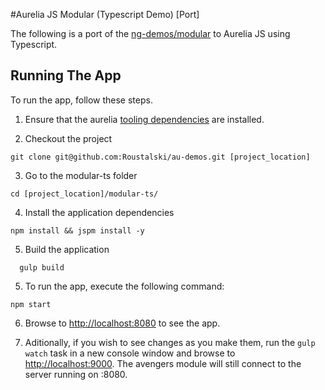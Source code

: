 #Aurelia JS Modular (Typescript Demo) [Port]

The following is a port of the [ng-demos/modular](https://github.com/johnpapa/ng-demos/tree/master/modular) to Aurelia JS using Typescript.

## Running The App

To run the app, follow these steps.

1. Ensure that the aurelia [tooling dependencies](http://aurelia.io/docs.html#/aurelia/framework/1.0.0-beta.1.0.8/doc/article/getting-started) are installed.

2. Checkout the project
``` shell
git clone git@github.com:Roustalski/au-demos.git [project_location]
```

3. Go to the modular-ts folder
  ``` shell
  cd [project_location]/modular-ts/
  ```

4. Install the application dependencies
  ``` shell
  npm install && jspm install -y
  ```

5. Build the application
``` shell
  gulp build
  ```

5. To run the app, execute the following command:

  ```shell
  npm start
  ```
6. Browse to [http://localhost:8080](http://localhost:8080) to see the app.

7. Aditionally, if you wish to see changes as you make them, run the ```gulp watch``` task in a new console window and browse to [http://localhost:9000](http://localhost:9000). The avengers module will still connect to the server running on :8080.